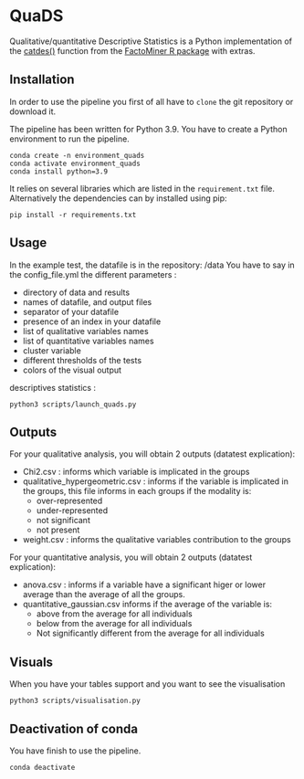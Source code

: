 # QuaDS

Qualitative/quantitative Descriptive Statistics is a Python implementation of the [catdes()](http://factominer.free.fr/factomethods/description-des-modalites.html) function from the [FactoMiner R package](http://factominer.free.fr) with extras.

## Installation
In order to use the pipeline you first of all have to `clone` the git
repository or download it.

The pipeline has been written for Python 3.9. 
You have to create a Python environment to run the pipeline.

    conda create -n environment_quads
    conda activate environment_quads
    conda install python=3.9

It relies on several libraries which are listed in the `requirement.txt` file.
Alternatively the dependencies can by installed using pip:

    pip install -r requirements.txt

## Usage
In the example test, the datafile is in the repository: /data
You have to say in the config_file.yml the different parameters :
  - directory of data and results
  - names of datafile, and output files
  - separator of your datafile
  - presence of an index in your datafile
  - list of qualitative variables names
  - list of quantitative variables names
  - cluster variable
  - different thresholds of the tests
  - colors of the visual output

descriptives statistics :

    python3 scripts/launch_quads.py

## Outputs 
For your qualitative analysis, you will obtain 2 outputs (datatest explication):
  - Chi2.csv : informs which variable is implicated in the groups
  - qualitative_hypergeometric.csv : informs if the variable is implicated in the groups, 
    this file informs in each groups if the modality is:
    - over-represented
    - under-represented
    - not significant
    - not present
  - weight.csv : informs the qualitative variables contribution to the groups
  
For your quantitative analysis, you will obtain 2 outputs (datatest explication): 
  - anova.csv : informs if a variable have a significant higer or lower average than the average of all the groups.
  - quantitative_gaussian.csv informs if the average of the variable is:
    - above from the average for all individuals
    - below from the average for all individuals
    - Not significantly different from the average for all individuals


## Visuals
When you have your tables support and you want to see the visualisation

    python3 scripts/visualisation.py


## Deactivation of conda
You have finish to use the pipeline.

    conda deactivate

